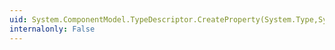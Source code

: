 ```yaml
---
uid: System.ComponentModel.TypeDescriptor.CreateProperty(System.Type,System.ComponentModel.PropertyDescriptor,System.Attribute[])
internalonly: False
---
```

